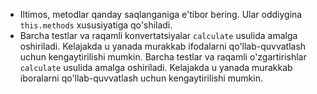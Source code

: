 - Iltimos, metodlar qanday saqlanganiga e'tibor bering. Ular oddiygina `this.methods` xususiyatiga qo'shiladi.
- Barcha testlar va raqamli konvertatsiyalar `calculate` usulida amalga oshiriladi. Kelajakda u yanada murakkab ifodalarni qo'llab-quvvatlash uchun kengaytirilishi mumkin. Barcha testlar va raqamli o'zgartirishlar `calculate` usulida amalga oshiriladi. Kelajakda u yanada murakkab iboralarni qo'llab-quvvatlash uchun kengaytirilishi mumkin.
